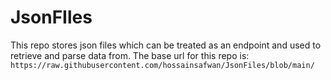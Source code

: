 # JsonFIles

This repo stores json files which can be treated as an endpoint and used to retrieve and parse data from. 
The base url for this repo is:
`https://raw.githubusercontent.com/hossainsafwan/JsonFiles/blob/main/`
